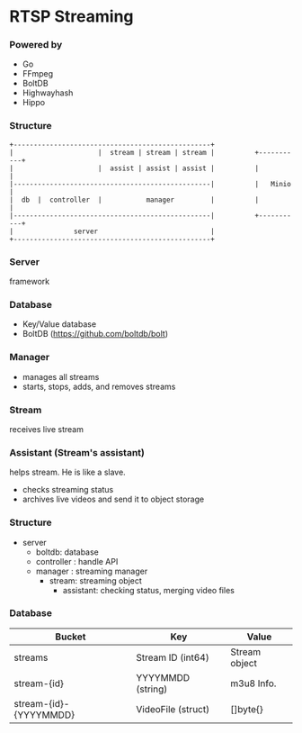 # RTSP Streaming

### Powered by 

* Go
* FFmpeg
* BoltDB
* Highwayhash
* Hippo


### Structure

```
+-------------------------------------------------+  
|                     |  stream | stream | stream |          +-----------+
|                     |  assist | assist | assist |          |           |
|-------------------------------------------------|          |   Minio   |
|  db  |  controller  |           manager         |          |           |
|-------------------------------------------------|          +-----------+
|               server                            |   
+-------------------------------------------------+
```

### Server

framework

### Database

- Key/Value database
- BoltDB (https://github.com/boltdb/bolt)

### Manager

- manages all streams
- starts, stops, adds, and removes streams

### Stream

receives live stream

### Assistant (Stream's assistant)

helps stream. He is like a slave.

- checks streaming status
- archives live videos and send it to object storage

### Structure

* server
    - boltdb: database
    - controller : handle API
    - manager : streaming manager
        - stream: streaming object
            -  assistant: checking status, merging video files


### Database

|Bucket|Key|Value|
|---|---|---|
|streams|Stream ID (int64)|Stream object|
|stream-{id}|YYYYMMDD (string)|m3u8 Info.|
|stream-{id}-{YYYYMMDD}|VideoFile (struct)|[]byte{}|

